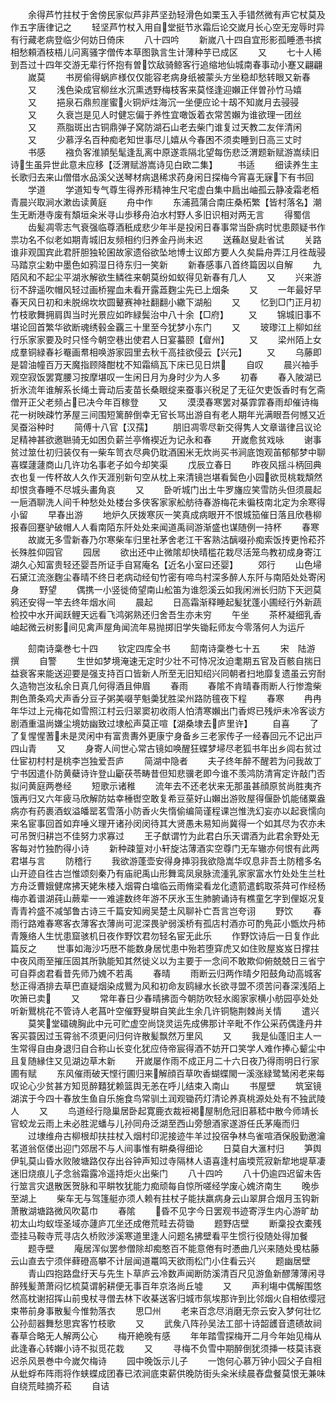 <!-- { "loadSidebar": true } -->
　　余得芦竹拄杖于舍傍民家似芦非芦坚劲轻滑色如栗玉入手错然微有声它杖莫及作五字唐律记之
　　轻坚芦竹杖入用自堂挺节氷霜后论交嵗月长心空无宠辱时异有行藏老病登临少何妨日倚床
　　八十四吟
　　新嵗八十四自宜形影孤睡慿书摈相愁頼酒枝梧儿问离骚字僧传本草图孰言生计薄种芋已成区
　　又
　　七十人稀到吾过十四年交游无辈行怀抱有曽饮敌骑鲸客行追缩地仙城南春事动小蹇又翩翩
　　嵗莫
　　书房偷得蜗庐様仅仅能容老病身纸被蒙头方坐稳却愁转眼又新春
　　又
　　浅色染成官柳丝水沉熏透野梅枝客来莫怪逢迎嬾正伴曽孙竹马嬉
　　又
　　挹泉石鼎煎崖蜜火铜炉炷海沉一坐便应论十刼不知嵗月去骎骎
　　又
　　久衰岂是见人时健忘偏于养性宜噉饭着衣常苦嬾为谁欲理一团丝
　　又
　　燕脂斑出古铜鼎弹子窝防湖石山老去柴门谁复过天教二友伴清闲
　　又
　　少慕浮名百种痴老知世事尽儿嬉从今春困不须卖睡到日高三丈时
　　书感
　　襁负客淮頴髧髦逢乱离中原遂乖隔北望每伤悲泛渭题新赋游嵩续旧诗生虽异世此意未应移【泛渭赋游嵩诗见白欧二集】
　　书适
　　细读养生主长歌归去来山僧借水品溪父送琴材病退稀求药身闲日探梅今宵喜无寐下有书回
　　学道
　　学道知专气尊生得养形精神生尺宅虚白集中扃出岫孤云静凌霜老栢青晨兴取涧水漱齿读黄庭
　　舟中作
　　东浦菰蒲合南庄桑柘繁【皆村落名】潮生无断港寺废有頽垣籴米寻山歩移舟泊水村野人多旧识相对两无言
　　得蜀信
　　齿髪凋零志气衰强临尊酒秖成悲少年半是投闲日春事常当卧病时忧患颇疑书作祟功名不似老如期青城旧友频相约归养金丹尚未迟
　　送蘓赵叟赴省试
　　关路谁非观国宾此君肝胆独轮囷故家遗俗欲坠地博士议郎方要人久矣扁舟弄江月徃哉骎马踏京尘勅中墨色如鸦湿日待东归一笑新
　　新春感事八首终篇因以自解
　　九陌风和不起尘平湖氷解欲生鳞徃来朝莫纷如蚁得见新春有几人
　　又
　　兴来游衍不辞遥吹帽风轻过画桥猩血未看开露蕋麴尘先已上烟条
　　又
　　一年最好早春天风日初和未脱绵坎坎圆鼙赛神社翻翻小繖下湖船
　　又
　　忆到□门正月初竹枝歌舞拥肩舆当时光景应如昨緑鬓治中八十余【□府】
　　又
　　锦城旧事不堪论回首繁华欲断魂绣毂金覊三十里至今犹梦小东门
　　又
　　玻瓈江上柳如丝行乐家家要及时只怪今朝空巷出使君人日宴蟇颐【睂州】
　　又
　　梁州陌上女成羣铜緑春衫罨画帬相唤游家园里去秋千高挂欲侵云【兴元】
　　又
　　乌藤即是碧油幢百万天魔指顾降酣枕不知霜缟瓦下床已见日烘
　　自叹
　　晨兴袖手观空寂饭罢寛腰习按摩堪叹一生闲日月为身时少为人多
　　初春
　　春入陂湖已折氷流年谁解系长绳土膏动后麦苗长桑眼绽来蚕事兴税足了无征欠吏饭香时有乞斋僧开正父老频占已决今年百稼登
　　又
　　漠漠春寒罢对棊霏霏春雨却催诗梅花一树映疎竹茅屋三间围短篱醉倒幸无官长骂出游自有老人期年光满眼吾何憾又近吴蚕浴种时
　　简傅十八官【汉孺】
　　朋旧凋零尽新交得隽人文章谐律吕议论足精神甚欲邀聮骑无如困负薪兰亭脩褉近为记永和春
　　开嵗愈贫戏咏
　　谢事贫过筮仕初归装仅有一柴车笥衣尽典仍耽酒囷米无炊尚买书涧底饱观苖郁郁梦中聊喜蝶蘧蘧商山几许功名事老子如今却笑渠
　　戊辰立春日
　　昨夜风揺斗柄回典衣也复一传杯故人久作天涯别新句空从枕上来清镜岂堪看鬓色小园欲觅桃栽頽然却恨贪春睡不尽城头畵角哀
　　又
　　卧听城门出土牛罗旛应笑雪防头但须晨起一巵酒聊洗人间千种愁处处楼台多侠客家家舩舫待春游梅花未徧枝南北定为余寒得小留
　　早春出游
　　地炉久厌拨寒灰一笑真成病眼开不恨城笳催日落且欣巷柳报春回蹇驴破帽人人看南陌东阡处处来闻道禹祠游渐盛也谋随例一持杯
　　春寒
　　故嵗无多雪新春乃尔寒柴车归里社茅舍老江干客熟沽醨啜孙痴索饭抟更怜菘芥长殊胜仰园官
　　园居
　　欲出还中止微隂却快晴槛花栽尽活笼鸟教初成身寄江湖久心知富贵轻还婴吾所证手自冩庵名【近名小室曰还婴】
　　郊行
　　山色埽石黛江流涨麴尘春晴不终日老病动经旬竹密有啼鸟村深多醉人东阡与南陌处处寄闲身
　　野望
　　偶携一小竖徙倚望南山舩笛为谁怨溪云如我闲洲长归防下天迥莫鸦还安得一竿去终年烟水间
　　晨起
　　日高霜渐释睡起髪犹蓬小圃经行外新蔬检挍中水开闻跃鲤天远看飞鸿粥熟还归舍吾生亦未穷
　　午坐
　　茶杯凝细乳香岫起微云树影间见禽声屋角闻流年易抛掷旧学失锄耘师友今零落何人为运斤







　　劎南诗稾巻七十四
　　钦定四库全书
　　劎南诗稾巻七十五
　　宋　陆游　撰
　　自警
　　生世如梦境淹速无定时少壮不可恃况汝迫耄期五官及百骸自揣日益衰客来能送迎要是强支持百口皆新人所至无旧知绍兴同朝者扫地靡复遗虽云穷耐久造物岂汝私余日真几何得酒且伸眉
　　春雨
　　春隂不肯晴春雨断人行惨澹柴荆色萧条鸡犬声香分豆子粥美啜芋魁羮犹胜梁州路防氊夜下程
　　春寒
　　冉冉年华过上元梅花如雪照江村云归翠窦初收雨人怕清寒嬾出门香烬已残炉未冷客谈方剧酒重温尚嫌尘境妨幽致过埭舩声莫正喧【湖桑埭去庐里许】
　　自喜
　　了了复惺惺蓍未是灵闲中有富贵夀外更康宁身备乡三老家传子一经春回元不记出戸四山青
　　又
　　身寄人间世心常古镜如唤醒狂蝶梦埽尽老狐书年出乡闾右贫过仕宦初村村是桃李岂独爱吾庐
　　简湖中隐者
　　夫子终年醉不醒若为问我故丁宁书因遣仆防黄蘗诗许登山斸茯苓畴昔但知悲骥老即今谁不羡鸿防清宵定许敲门否拟问黄庭两巻经
　　短歌示诸稚
　　流年去不还老状来无那虽甚顔原贫尚胜夷齐饿再归又六年疲马欣解防姑幸棰辔空敢复希豆莝好山嬾出游败屋得偃卧饥能储粟盎病亦有药裹酒蚁溢皤罂茗雪落小防香火失惰偷编简谨程课岂惟洗幻妄亦以起衰懦向来名宦事回首如弃唾义理开诸孙闵闵待其大贤愚未易知尚冀得一个如其尽为农亦未可吊贺归耕岂不佳努力求寡过
　　王子猷谓竹为此君白乐天谓酒为此君余野处无客每对竹独酌得小诗
　　新种疎篁对小轩旋沽薄酒实空尊门无车辙亦何恨有此两君堪与言
　　防稽行
　　我欲游蓬壶安得身挿羽我欲隐嵩华叹息非吾土防稽多名山开迹自徃古岂惟颂刻秦乃有庙祀禹山形舞鸾凤泉脉流湩乳家家富水竹处处生兰杜方舟泛曹娥健席拂天姥朱楼入烟霄白墖临云雨脩梁看龙化遗箭遣鹤取茶荈可作经杨梅亦着谱湖莼山蕨辈一一难遽数终年游不厌氷玉生肺腑诵诗有樵童乞字到俚妪况复青青衿盛不减邹鲁古诗三千篇安知阙吴楚土风聊补亡吾言岂夸诩
　　野饮
　　春雨行路难春寒客衣薄客衣薄尚可泥深畏驴弱溪桥有孤店村酒亦可酌鳬茈小甑炊丹柿青篾络人生忧患窟骇机日夜作野饮君勿轻名宦无此乐
　　作野饮诗后一日复作此篇反之
　　世事如海沙巧厯不能数身居忧患中殆若堕穽虎又如住败屋岌岌日撑拄中夜风雨至摧压固其所孰能知其然徙义以为主要于一念间不敢欺仰俯兢兢日三省宁可自莽卤君看昔先师乃媿不若禹
　　春晴
　　雨断云归两作晴夕阳鼓角动高城客愁正得酒排去草巴直疑烟染成鸎为风和初命友鸥縁水长欲寻盟不须苦问春深浅陌上吹箫已卖
　　又
　　常年春日少春晴拂靣今朝防吹轻水阁家家横小舫园亭处处听新鸎桃花不管诗人老菖叶空催野叟畊自笑此生余几许铜駞荆棘尚关情
　　遣兴
　　莫笑堂礌磈胸此中元可贮虚空尚饶灵运先成佛那计辛毗不作公采药偶逢丹井客买蓑因过玉霄翁不须更问归何许散髪飘然万里风
　　又
　　我是仙蓬旧主人一生常得自由身退归自合称山长变化犹应侍帝宸得酒不妨开口笑学人难作捧心颦尘中且复随縁住又见湖边草木新
　　开嵗屡作雨不成正月二十六日夜乃得雨明日行家圃有赋
　　东风催雨破天悭行圃归来解顔百草吹香蝴蝶閙一溪涨緑鹭鸶闲老来每叹论心少贫甚方知觅醉囏犹赖篮舆无恙在呼儿结束入南山
　　书屋壁
　　筑室镜湖滨于今四十春放生鱼自乐施食鸟常驯土润观锄药灯清论养真桃源处处有不独武陵人
　　又
　　鸟道经行隐巢居卧起寛鹿衣裁裋褐屋制危冠旧慕嵇中散今师靖长官蛟龙云雨上未必胜泥蟠与儿孙同舟泛湖至西山旁憩酒家遂游任氏茅庵而归
　　过埭维舟古柳根却扶拄杖入烟村印泥接迹牛羊过投宿争林鸟雀喧酒保殷勤邀瀹茗道翁伛偻出迎门郊居不与人间事惟有畊桑得细论
　　日莫自大滙村归
　　笋舆伊轧莫山昏水败陂塘路仅存出谷钟声知过寺隔林人语喜逢村庙堧荒寂新犂地堤草凄迷旧烧痕儿子念翁霜露冷遥持炬火出柴门
　　八十四吟
　　八十仍逾四迟留未告行筮言灾退散医贺脉和平畊牧犹能力痴顽每自惊所嗟经学废心媿济南生
　　晚歩至湖上
　　柴车无与驾篷艇亦须人赖有拄杖子能扶羸病身云山翠屏合烟月玉钩新萧散湖塘路微风吹葛巾
　　春隂
　　昏不见字今日罢观书迹寄浮生内心游旷劫初太山均蚁垤圣域亦蘧庐兀坐还成倦荒畦去荷锄
　　题野店壁
　　断稾投衣橐残壶挂马鞍寺荒寻店久桥败渉溪寒道里逢人问题名拂壁看平生惯行役随处得加餐
　　题寺壁
　　庵居浑似罢参僧除却痴憨百不能意倦有时慿曲几兴来随处曵枯藤云山直去宁须伴藓磴高攀不计层闻道鼍鸣天欲雨松门小住看云兴
　　题幽居壁
　　青山四抱路盘纡天与先生卜草庐云冷数声闻断防溪清百尺见游鱼新醪薄薄闲寻醉残髪萧萧闷忆梳莫谓躬耕便无事百年京洛尚丘墟
　　又
　　声利塲中偶解围悠然高枕谢招挥山前曵杖寻僧去林下收棊送客归城市氛埃那许到比邻烟火自相依缨冠束帯前身事散髪今惟勃落衣
　　思□州
　　老来百念尽消磨无奈云安入梦何壮忆公孙劎器舞愁思宾客竹枝歌
　　又
　　武矦八阵孙吴法工部十诗韶頀音遗碛故祠春草合略无人解两公心
　　梅开絶晚有感
　　年年踏雪探梅开二月今年始见梅从此逢春心转嬾小诗不拟觅花栽
　　又
　　寻梅不负雪中期醉倒犹须挿一枝莫讳衰迟杀风景巻中今嵗欠梅诗
　　园中晚饭示儿子
　　一饱何心慕万钟小园父子自相从蚍蜉布阵雨将作蛱蝶成团春已浓涧底束薪供晚防街头籴米续晨舂盘餐莫恨无兼味自绕荒畦摘芥菘
　　自诘
